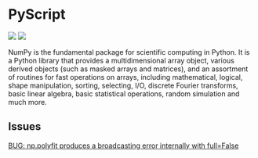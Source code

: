# PyScript

[![](https://img.shields.io/badge/PyScript-docs-green)](https://docs.pyscript.net/latest/)
[![](https://img.shields.io/badge/PyScript-repo-blue)](https://github.com/pyscript/pyscript)

NumPy is the fundamental package for scientific computing in Python. It is a Python library that provides a multidimensional array object, various derived objects (such as masked arrays and matrices), and an assortment of routines for fast operations on arrays, including mathematical, logical, shape manipulation, sorting, selecting, I/O, discrete Fourier transforms, basic linear algebra, basic statistical operations, random simulation and much more.


## Issues

[BUG: np.polyfit produces a broadcasting error internally with full=False](https://github.com/numpy/numpy/issues/22380)
